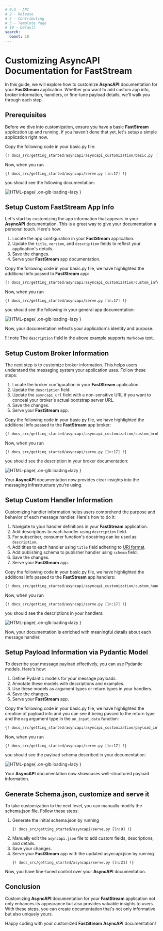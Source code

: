 ```yaml
---
# 0.5 - API
# 2 - Release
# 3 - Contributing
# 5 - Template Page
# 10 - Default
search:
  boost: 10
---
```


# Customizing AsyncAPI Documentation for FastStream

In this guide, we will explore how to customize **AsyncAPI** documentation for your **FastStream** application. Whether you want to add custom app info, broker information, handlers, or fine-tune payload details, we'll walk you through each step.

## Prerequisites

Before we dive into customization, ensure you have a basic **FastStream** application up and running. If you haven't done that yet, let's setup a simple application right now.

Copy the following code in your basic.py file:

```python linenums="1"
{! docs_src/getting_started/asyncapi/asyncapi_customization/basic.py !}
```

Now, when you run
```shell
{! docs_src/getting_started/asyncapi/serve.py [ln:17] !}
```
you should see the following documentation:

![HTML-page](../../../assets/img/AsyncAPI-basic-html-short.png){ .on-glb loading=lazy }

## Setup Custom FastStream App Info

Let's start by customizing the app information that appears in your **AsyncAPI** documentation. This is a great way to give your documentation a personal touch. Here's how:

1. Locate the app configuration in your **FastStream** application.
2. Update the `title`, `version`, and `description` fields to reflect your application's details.
3. Save the changes.
4. Serve your **FastStream** app documentation.

Copy the following code in your basic.py file, we have highlighted the additional info passed to **FastStream** app:

```python linenums="1" hl_lines="6-16"
{! docs_src/getting_started/asyncapi/asyncapi_customization/custom_info.py !}
```

Now, when you run
```shell
{! docs_src/getting_started/asyncapi/serve.py [ln:17] !}
```
you should see the following in your general app documentation:

![HTML-page](../../../assets/img/AsyncAPI-custom-info.png){ .on-glb loading=lazy }

Now, your documentation reflects your application's identity and purpose.

!!! note
    The `description` field in the above example supports `Markdown` text.

## Setup Custom Broker Information

The next step is to customize broker information. This helps users understand the messaging system your application uses. Follow these steps:

1. Locate the broker configuration in your **FastStream** application.
1. Update the `description` field.
1. Update the `asyncapi_url` field with a non-sensitive URL if you want to conceal your broker's actual bootstrap server URL.
1. Save the changes.
1. Serve your **FastStream** app.

Copy the following code in your basic.py file, we have highlighted the additional info passed to the **FastStream** app broker:

```python linenums="1" hl_lines="5-9"
{! docs_src/getting_started/asyncapi/asyncapi_customization/custom_broker.py !}
```

Now, when you run
```shell
{! docs_src/getting_started/asyncapi/serve.py [ln:17] !}
```
you should see the description in your broker documentation:

![HTML-page](../../../assets/img/AsyncAPI-custom-broker.png){ .on-glb loading=lazy }

Your **AsyncAPI** documentation now provides clear insights into the messaging infrastructure you're using.

## Setup Custom Handler Information

Customizing handler information helps users comprehend the purpose and behavior of each message handler. Here's how to do it:

1. Navigate to your handler definitions in your **FastStream** application.
1. Add descriptions to each handler using `description` field.
1. For subscriber, consumer function's docstring can be used as `description`.
1. Add titles to each handler using `title` field adhering to [URI format](https://datatracker.ietf.org/doc/html/rfc3986).
1. Add publishing schema to publisher handler using `schema` field.
1. Save the changes.
1. Serve your **FastStream** app.

Copy the following code in your basic.py file, we have highlighted the additional info passed to the **FastStream** app handlers:

```python linenums="1" hl_lines="17-25 27-31"
{! docs_src/getting_started/asyncapi/asyncapi_customization/custom_handler.py !}
```

Now, when you run
```shell
{! docs_src/getting_started/asyncapi/serve.py [ln:17] !}
```
you should see the descriptions in your handlers:

![HTML-page](../../../assets/img/AsyncAPI-custom-handler.png){ .on-glb loading=lazy }

Now, your documentation is enriched with meaningful details about each message handler.

## Setup Payload Information via Pydantic Model

To describe your message payload effectively, you can use Pydantic models. Here's how:

1. Define Pydantic models for your message payloads.
2. Annotate these models with descriptions and examples.
3. Use these models as argument types or return types in your handlers.
4. Save the changes.
5. Serve your **FastStream** app.

Copy the following code in your basic.py file, we have highlighted the creation of payload info and you can see it being passed to the return type and the `msg` argument type in the `on_input_data` function:

```python linenums="1" hl_lines="7-10 19"
{! docs_src/getting_started/asyncapi/asyncapi_customization/payload_info.py !}
```

Now, when you run
```shell
{! docs_src/getting_started/asyncapi/serve.py [ln:17] !}
```
you should see the payload schema described in your documentation:

![HTML-page](../../../assets/img/AsyncAPI-payload-info.png){ .on-glb loading=lazy }

Your **AsyncAPI** documentation now showcases well-structured payload information.

## Generate Schema.json, customize and serve it

To take customization to the next level, you can manually modify the schema.json file. Follow these steps:

1. Generate the initial schema.json by running
   ```shell
   {! docs_src/getting_started/asyncapi/serve.py [ln:9] !}
   ```
2. Manually edit the `asyncapi.json` file to add custom fields, descriptions, and details.
3. Save your changes.
4. Serve your **FastStream** app with the updated asyncapi.json by running
   ```shell
   {! docs_src/getting_started/asyncapi/serve.py [ln:21] !}
   ```

Now, you have fine-tuned control over your **AsyncAPI** documentation.

## Conclusion

Customizing **AsyncAPI** documentation for your **FastStream** application not only enhances its appearance but also provides valuable insights to users. With these steps, you can create documentation that's not only informative but also uniquely yours.

Happy coding with your customized **FastStream** **AsyncAPI** documentation!
